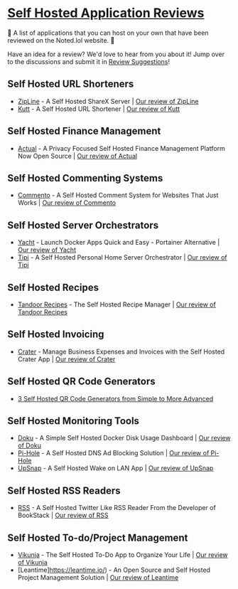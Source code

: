 # [Self Hosted Application Reviews](https://noted.lol)
🚀 A list of applications that you can host on your own that have been reviewed on the Noted.lol website. 🚀 

Have an idea for a review? We'd love to hear from you about it! Jump over to the discussions and submit it in [Review Suggestions](https://github.com/ItsNoted/Self-Hosted-Application-Reviews/discussions/categories/review-suggestions)!

## Self Hosted URL Shorteners
* [ZipLine](https://github.com/diced/zipline) - A Self Hosted ShareX Server | [Our review of ZipLine](https://noted.lol/zipline/)
* [Kutt](https://github.com/thedevs-network/kutt) - A Self Hosted URL Shortener | [Our review of Kutt](https://noted.lol/kutt/)

## Self Hosted Finance Management
* [Actual](https://github.com/actualbudget/actual-server) - A Privacy Focused Self Hosted Finance Management Platform Now Open Source | [Our review of Actual](https://noted.lol/actual-a-privacy-focused-self-hosted-finance-management-platform-now-open-source/)

## Self Hosted Commenting Systems
* [Commento](https://github.com/souramoo/commentoplusplus) - A Self Hosted Comment System for Websites That Just Works | [Our review of Commento](https://noted.lol/commento-a-self-hosted-comment-system-for-websites-that-just-works/)

## Self Hosted Server Orchestrators
* [Yacht](https://github.com/SelfhostedPro/Yacht) - Launch Docker Apps Quick and Easy - Portainer Alternative | [Our review of Yacht](https://noted.lol/yacht/)
* [Tipi](https://github.com/meienberger/runtipi) - A Self Hosted Personal Home Server Orchestrator | [Our review of Tipi](https://noted.lol/tipi-a-self-hosted-personal-home-server-orchestrator/)

## Self Hosted Recipes
* [Tandoor Recipes](https://github.com/TandoorRecipes/recipes) - The Self Hosted Recipe Manager | [Our review of Tandoor Recipes](https://noted.lol/tandoor-recipes-the-self-hosted-recipe-manager/)

## Self Hosted Invoicing
* [Crater](https://github.com/crater-invoice/crater) - Manage Business Expenses and Invoices with the Self Hosted Crater App | [Our review of Crater](https://noted.lol/manage-business-expenses-and-invoices-with-the-self-hosted-crater-app/)


## Self Hosted QR Code Generators
* [3 Self Hosted QR Code Generators from Simple to More Advanced](https://noted.lol/qr-code-generators/)


## Self Hosted Monitoring Tools
* [Doku](https://github.com/amerkurev/doku) - A Simple Self Hosted Docker Disk Usage Dashboard | [Our review of Doku](https://noted.lol/doku-docker-disk-usage-dashboard/)
* [Pi-Hole](https://github.com/pi-hole/pi-hole) - A Self Hosted DNS Ad Blocking Solution | [Our review of Pi-Hole](https://noted.lol/pi-hole/)
* [UpSnap](https://github.com/seriousm4x/UpSnap) - A Self Hosted Wake on LAN App | [Our review of UpSnap](https://noted.lol/upsnap-a-self-hosted-wake-on-lan-app/)


## Self Hosted RSS Readers
* [RSS](https://github.com/ssddanbrown/rss) - A Self Hosted Twitter Like RSS Reader From the Developer of BookStack | [Our review of RSS](https://noted.lol/a-self-hosted-twitter-like-rss-reader-from-the-developer-of-bookstack/)

## Self Hosted To-do/Project Management
* [Vikunja](https://vikunja.io/) - The Self Hosted To-Do App to Organize Your Life | [Our review of Vikunja](https://noted.lol/vikunja-the-to-do-app-to-organize-your-life/)
* [Leantime]https://leantime.io/) - An Open Source and Self Hosted Project Management Solution | [Our review of Leantime](https://noted.lol/leantime-an-open-source-and-self-hosted-project-management-solution/)
